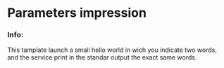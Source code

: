 <!-- README FOR RANCHER CATALOG -->
# Parameters impression

### Info:

 This tamplate launch a small hello world in wich you indicate two words, and the service print in the standar output the exact same words.
